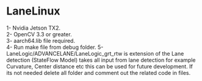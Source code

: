 # LaneLinux
1- Nvidia Jetson TX2.  
2- OpenCV 3.3 or greater.  
3- aarch64.lib file required.   
4- Run make file from debug folder.
5- LaneLogic/ADVANCELANE/LaneLogic_grt_rtw is extension of the Lane detection (StateFlow Model) takes all input from lane detection for example Curvature, Center distance etc this can be used for future development. If its not needed delete all folder and comment out the related code in files.  
